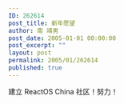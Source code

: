 ```yaml
---
ID: 262614
post_title: 新年愿望
author: 南 靖男
post_date: 2005-01-01 00:00:00
post_excerpt: ""
layout: post
permalink: 2005/01/262614
published: true
---
```

建立 ReactOS China 社区！努力！